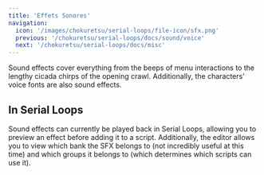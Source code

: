 ```yaml
---
title: 'Effets Sonores'
navigation:
  icon: '/images/chokuretsu/serial-loops/file-icon/sfx.png'
  previous: '/chokuretsu/serial-loops/docs/sound/voice'
  next: '/chokuretsu/serial-loops/docs/misc'
---
```


Sound effects cover everything from the beeps of menu interactions to the lengthy cicada chirps of the opening crawl. Additionally, the characters'
voice fonts are also sound effects.

## In Serial Loops
Sound effects can currently be played back in Serial Loops, allowing you to preview an effect before adding it to a script. Additionally, the editor
allows you to view which bank the SFX belongs to (not incredibly useful at this time) and which groups it belongs to (which determines which scripts can use it).
